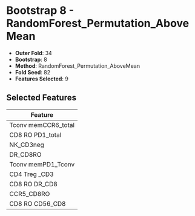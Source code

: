 # Bootstrap 8 - RandomForest_Permutation_AboveMean

- **Outer Fold**: 34
- **Bootstrap**: 8
- **Method**: RandomForest_Permutation_AboveMean
- **Fold Seed**: 82
- **Features Selected**: 9

## Selected Features

| Feature |
|---------|
| Tconv memCCR6_total |
| CD8 RO PD1_total |
| NK_CD3neg |
| DR_CD8RO |
| Tconv memPD1_Tconv |
| CD4 Treg _CD3 |
| CD8 RO DR_CD8 |
| CCR5_CD8RO |
| CD8 RO CD56_CD8 |
